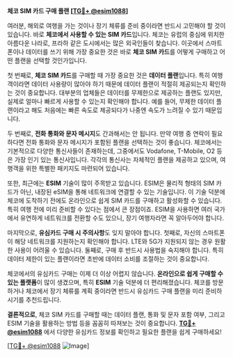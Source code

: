 **체코 SIM 카드 구매 플랜 [[TG💪+ @esim1088](https://t.me/s/esim1088)]**

여러분, 해외로 여행을 가는 것이나 장기 체류를 준비 중이라면 반드시 고민해야 할 것이 있습니다. 바로 **체코에서 사용할 수 있는 SIM 카드**입니다. 체코는 유럽의 중심에 위치한 아름다운 나라로, 프라하 같은 도시에서는 많은 외국인들이 찾습니다. 이곳에서 스마트폰이나 데이터를 쓰기 위해 가장 중요한 것은 바로 **체코 SIM 카드**를 어떻게 구매하고 어떤 플랜을 선택할 것인가입니다.

첫 번째로, **체코 SIM 카드**를 구매할 때 가장 중요한 것은 **데이터 플랜**입니다. 특히 여행객이라면 데이터 사용량이 많아야 하기 때문에 데이터 플랜이 적절히 제공되는지 확인하는 것이 중요합니다. 대부분의 업체들은 데이터를 무제한으로 제공하는 플랜도 있지만, 실제로 얼마나 빠르게 사용할 수 있는지 확인해야 합니다. 예를 들어, 무제한 데이터 플랜이라고 해도 처음에는 빠른 속도로 제공되다가 나중엔 속도가 느려질 수 있기 때문입니다.

두 번째로, **전화 통화와 문자 메시지**도 간과해서는 안 됩니다. 만약 여행 중 연락이 필요하다면 전화 통화와 문자 메시지가 포함된 플랜을 선택하는 것이 좋습니다. 체코에서는 기본적으로 다양한 통신사들이 존재하는데, 그중에서도 Vodafone, T-Mobile, O2 등은 가장 인기 있는 통신사입니다. 각각의 통신사는 자체적인 플랜을 제공하고 있으며, 여행객을 위한 특별한 패키지도 마련되어 있습니다.

또한, 최근에는 **ESIM** 기술이 많이 주목받고 있습니다. ESIM은 물리적 형태의 SIM 카드가 아닌, 내장된 eSIM을 통해 네트워크에 연결할 수 있는 기술입니다. 이 기술 덕분에 체코에 도착하기 전에도 온라인으로 쉽게 SIM 카드를 구매하고 활성화할 수 있습니다. 특히 여행 전에 미리 준비할 수 있다는 점에서 큰 장점이죠. ESIM을 사용하면 여러 국가에서 유연하게 네트워크를 전환할 수도 있으니, 장기 여행자라면 꼭 알아두어야 합니다.

마지막으로, **유심카드 구매 시 주의사항**도 잊지 말아야 합니다. 첫째로, 자신의 스마트폰이 해당 네트워크를 지원하는지 확인해야 합니다. LTE와 5G가 지원되지 않는 경우 원활한 사용이 어려울 수 있습니다. 둘째로, 구매 후 반드시 사용법을 숙지해야 합니다. 특히 데이터 제한이 있는 플랜이라면 초반에 데이터 소비를 조절하는 것이 중요합니다.

체코에서의 유심카드 구매는 이제 더 이상 어렵지 않습니다. **온라인으로 쉽게 구매할 수 있는 플랫폼**이 많이 생겼으며, 특히 **ESIM** 기술 덕분에 더 편리해졌습니다. 체코를 방문하거나 체코에서 장기 체류를 계획 중이라면 반드시 유심카드 구매 플랜을 미리 준비하시기를 추천드립니다.

**결론적으로**, 체코 SIM 카드를 구매할 때는 데이터 플랜, 통화 및 문자 포함 여부, 그리고 ESIM 기술을 활용하는 방법 등을 꼼꼼히 따져보는 것이 중요합니다. **[TG💪+ @esim1088](https://t.me/s/esim1088)** 에서 다양한 유심카드 정보를 확인하고 필요한 플랜을 쉽게 구매하세요!

[[TG💪+ @esim1088](https://t.me/s/esim1088) ![Image](https://i.postimg.cc/Y0z9fWf4/image.png)]